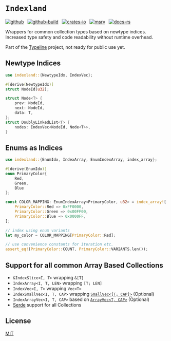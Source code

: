 # `Indexland`

[![github]](https://github.com/cmrschwarz/typeline/tree/main/crates/indexland)&ensp;
[![github-build]](https://github.com/cmrschwarz/typeline/actions/workflows/ci.yml)&ensp;
[![crates-io]](https://crates.io/crates/indexland)&ensp;
[![msrv]](https://crates.io/crates/indexland)&ensp;
[![docs-rs]](https://docs.rs/indexland)&ensp;

[github]: https://img.shields.io/badge/cmrschwarz/typeline-8da0cb?&labelColor=555555&logo=github
[github-build]: https://github.com/cmrschwarz/typeline/actions/workflows/ci.yml/badge.svg
[crates-io]: https://img.shields.io/crates/v/indexland.svg?logo=rust
[msrv]: https://img.shields.io/crates/msrv/indexland?logo=rust
[docs-rs]: https://img.shields.io/badge/docs.rs-indexland-66c2a5?logo=docs.rs

Wrappers for common collection types based on newtype indices.
Increased type safety and code readability without runtime overhead.

Part of the [Typeline](https://github.com/cmrschwarz/typeline) project,
not ready for public use yet.


## Newtype Indices
```rust
use indexland::{NewtypeIdx, IndexVec};

#[derive(NewtypeIdx)]
struct NodeId(u32);

struct Node<T> {
    prev: NodeId,
    next: NodeId,
    data: T,
};
struct DoublyLinkedList<T> {
    nodes: IndexVec<NodeId, Node<T>>,
}
```

## Enums as Indices
```rust
use indexland::{EnumIdx, IndexArray, EnumIndexArray, index_array};

#[derive(EnumIdx)]
enum PrimaryColor{
    Red,
    Green,
    Blue
};

const COLOR_MAPPING: EnumIndexArray<PrimaryColor, u32> = index_array![
    PrimaryColor::Red => 0xFF0000,
    PrimaryColor::Green => 0x00FF00,
    PrimaryColor::Blue => 0x0000FF,
];

// index using enum variants
let my_color = COLOR_MAPPING[PrimaryColor::Red];

// use convenience constants for iteration etc.
assert_eq!(PrimaryColor::COUNT, PrimaryColor::VARIANTS.len());
```

## Support for all common Array Based Collections
- `&IndexSlice<I, T>` wrapping `&[T]`
- `IndexArray<I, T, LEN>` wrapping `[T; LEN]`
- `IndexVec<I, T>` wrapping `Vec<T>`
- `IndexSmallVec<I, T, CAP>` wrapping [`SmallVec<[T; CAP]>`](https://docs.rs/smallvec/latest/smallvec)
  (Optional)
- `IndexArrayVec<I, T, CAP>` based on [`ArrayVec<T, CAP>`](https://docs.rs/arrayvec/latest/arrayvec/)
  (Optional)
- [Serde](https://docs.rs/serde/latest/serde/) support for all Collections

## License
[MIT](../../LICENSE)
